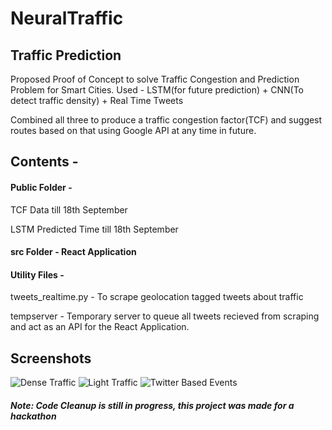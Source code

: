 # NeuralTraffic

## Traffic Prediction
Proposed Proof of Concept to solve Traffic Congestion and Prediction Problem for Smart Cities.
Used - 
LSTM(for future prediction) + CNN(To detect traffic density) + Real Time Tweets 

Combined all three to produce a traffic congestion factor(TCF) and suggest routes based on that using Google API at any time in future.

## Contents - 

#### Public Folder - 
TCF Data till 18th September

LSTM Predicted Time till 18th September

#### src Folder -  React Application

#### Utility Files -

tweets_realtime.py - To scrape geolocation tagged tweets about traffic

tempserver - Temporary server to queue all tweets recieved from scraping and act as an API for the React Application.

## Screenshots 

![Dense Traffic](https://user-images.githubusercontent.com/29121452/65313061-5d265b80-dbb1-11e9-91b1-b6423063c04f.png)
![Light Traffic](https://user-images.githubusercontent.com/29121452/65313064-5d265b80-dbb1-11e9-9fe7-71314d968c1d.png)
![Twitter Based Events](https://user-images.githubusercontent.com/29121452/65313065-5dbef200-dbb1-11e9-8d56-614195edf870.png)


##### Note: Code Cleanup is still in progress, this project was made for a hackathon
